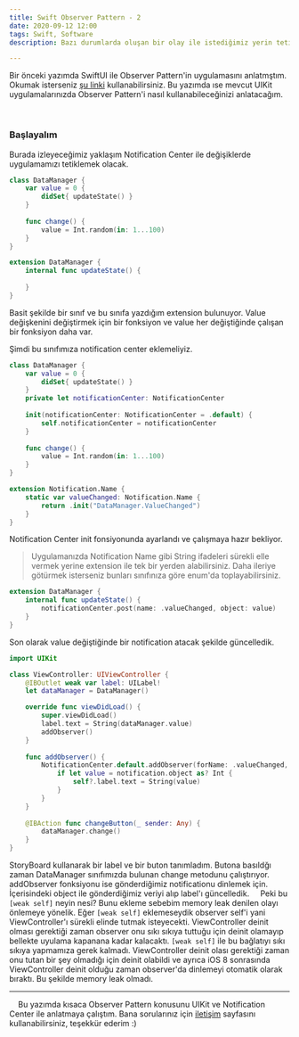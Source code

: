 ```yaml
---
title: Swift Observer Pattern - 2
date: 2020-09-12 12:00
tags: Swift, Software
description: Bazı durumlarda oluşan bir olay ile istediğimiz yerin tetiklenmesi ve bir işlem yapması gerekebilir. Bu durumda nasıl yapabileceğimize bakalım.

---
```

Bir önceki yazımda SwiftUI ile Observer Pattern'in uygulamasını anlatmştım. Okumak isterseniz [şu linki](/blogs/observerPattern/) kullanabilirsiniz.
Bu yazımda ıse mevcut UIKit uygulamalarınızda Observer Pattern'i nasıl kullanabileceğinizi anlatacağım.

&nbsp;
&nbsp;
### Başlayalım
Burada izleyeceğimiz yaklaşım Notification Center ile değişiklerde uygulamamızı tetiklemek olacak.
&nbsp;
```swift
class DataManager {
    var value = 0 {
        didSet{ updateState() }
    }
    
    func change() {
        value = Int.random(in: 1...100)
    }
}

extension DataManager {
    internal func updateState() {
    
    }
}
```
Basit şekilde bir sınıf ve bu sınıfa yazdığım extension bulunuyor. Value değişkenini değiştirmek için bir fonksiyon ve value her değiştiğinde çalışan bir fonksiyon daha var.

Şimdi bu sınıfımıza notification center eklemeliyiz.
```swift
class DataManager {
    var value = 0 {
        didSet{ updateState() }
    }
    private let notificationCenter: NotificationCenter
    
    init(notificationCenter: NotificationCenter = .default) {
        self.notificationCenter = notificationCenter
    }
    
    func change() {
        value = Int.random(in: 1...100)
    }
}

extension Notification.Name {
    static var valueChanged: Notification.Name {
        return .init("DataManager.ValueChanged")
    }
}
```

Notification Center init fonsiyonunda ayarlandı ve çalışmaya hazır bekliyor.
> Uygulamanızda Notification Name gibi String ifadeleri sürekli elle vermek yerine extension ile tek bir yerden alabilirsiniz. Daha ileriye götürmek isterseniz bunları sınıfınıza göre enum'da toplayabilirsiniz.

```swift
extension DataManager {
    internal func updateState() {
        notificationCenter.post(name: .valueChanged, object: value)
    }
}
```
Son olarak value değiştiğinde bir notification atacak şekilde güncelledik.

```swift
import UIKit

class ViewController: UIViewController {
    @IBOutlet weak var label: UILabel!
    let dataManager = DataManager()

    override func viewDidLoad() {
        super.viewDidLoad()
        label.text = String(dataManager.value)
        addObserver()
    }
    
    func addObserver() {
        NotificationCenter.default.addObserver(forName: .valueChanged, object: nil, queue: .main) { [weak self] (notification) in
            if let value = notification.object as? Int {
                self?.label.text = String(value)
            }
        }
    }
    
    @IBAction func changeButton(_ sender: Any) {
        dataManager.change()
    }
}
```
StoryBoard kullanarak bir label ve bir buton tanımladım. Butona basıldğı zaman DataManager sınıfımızda bulunan change metodunu çalıştırıyor.
addObserver fonksiyonu ise gönderdiğimiz notificationu dinlemek için. İçerisindeki object ile gönderdiğimiz veriyi alıp label'ı güncelledik.
&nbsp;
&nbsp;
Peki bu  `[weak self]` neyin nesi?
Bunu ekleme sebebim memory leak denilen olayı önlemeye yönelik. Eğer `[weak self]` eklemeseydik observer self'i yani ViewController'ı sürekli elinde tutmak isteyecekti. ViewController deinit olması gerektiği zaman observer onu sıkı sıkıya tuttuğu için deinit olamayıp bellekte uyulama kapanana kadar kalacaktı. `[weak self]` ile bu bağlatıyı sıkı sıkıya yapmamıza gerek kalmadı. ViewController deinit olası gerektiği zaman onu tutan bir şey olmadığı için deinit olabildi ve ayrıca iOS 8 sonrasında ViewController deinit olduğu zaman observer'da dinlemeyi otomatik olarak bıraktı. Bu şekilde memory leak olmadı.
&nbsp;

------------

&nbsp;
&nbsp;
Bu yazımda kısaca Observer Pattern konusunu UIKit ve Notification Center ile anlatmaya çalıştım. Bana sorularınız için [iletişim]("/contact") sayfasını kullanabilirsiniz, teşekkür ederim :)
